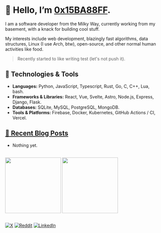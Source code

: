 # 👋 Hello, I’m [0x15BA88FF](https://pascall-dev.vercel.app/).

I am a software developer from the Milky Way, currently working from my basement, with a knack for building cool stuff.

My interests include web development, blazingly fast algorithms, data structures, Linux (I use Arch, btw), open-source, and other normal human activities like food.
> Recently started to like writing test (let's not push it).

## 🔧 Technologies & Tools

- **Languages:** Python, JavaScript, Typescript, Rust, Go, C, C++, Lua, bash.
- **Frameworks & Libraries:** React, Vue, Svelte, Astro, Node.js, Express, Django, Flask.
- **Databases:** SQLite, MySQL, PostgreSQL, MongoDB.
- **Tools & Platforms:** Firebase, Docker, Kubernetes, GitHub Actions / CI, Vercel.

## [📝 Recent Blog Posts](https://0x15ba88ff.github.io/logs/)

- Nothing yet.

<br/>

<div>
  <img height=180 align="center" src="https://github-readme-stats.vercel.app/api/top-langs?username=0x15ba88ff&layout=compact&langs_count=8&theme=transparent&border_color=15ba88ff&title_color=15ba88ff&icon_color=15ba88ff"/>
  <img height=180 align="center" src="https://github-readme-stats.vercel.app/api?username=0x15ba88ff&hide_rank=false&show_icons=true&theme=transparent&border_color=15ba88ff&title_color=15ba88ff&icon_color=15ba88ff"/>
</div>

<br/>

[![X](https://img.shields.io/badge/X-%23000000.svg?style=for-the-badge&logo=X&logoColor=white)](https://x.com/0x15BA88FF)
[![Reddit](https://img.shields.io/badge/Reddit-FF4500?style=for-the-badge&logo=reddit&logoColor=white)](https://www.reddit.com/user/15ba88)
[![LinkedIn](https://img.shields.io/badge/linkedin-%230077B5.svg?style=for-the-badge&logo=linkedin&logoColor=white)](https://www.linkedin.com/in/pascall-de-creator)

